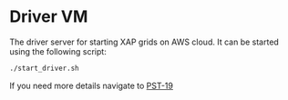# Driver VM

The driver server for starting XAP grids on AWS cloud. It can be started using the following script:

```bash
./start_driver.sh
```

If you need more details navigate to [PST-19](http://10.8.1.184:8080/issue/PST-19)